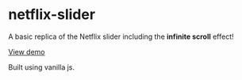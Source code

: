 # netflix-slider

A basic replica of the Netflix slider including the **infinite scroll** effect!

[View demo](https://notflix-e0f18.web.app/)

Built using vanilla js.
